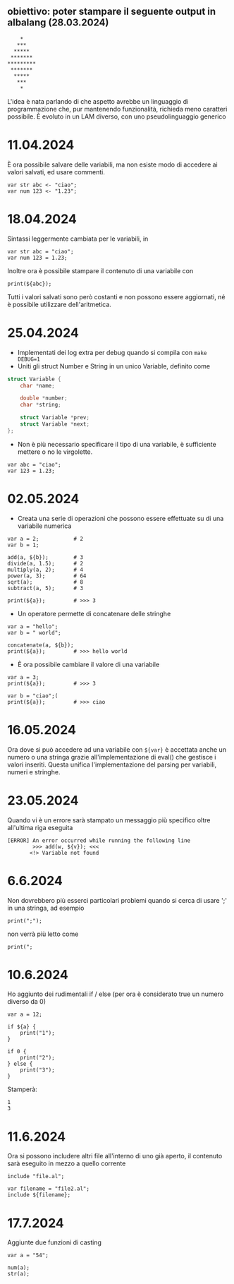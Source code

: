 ## obiettivo: poter stampare il seguente output in albalang (28.03.2024)

```
    *
   ***
  *****
 *******
*********
 *******
  *****
   ***
    *
```

L'idea è nata parlando di che aspetto avrebbe un linguaggio di programmazione che, pur mantenendo funzionalità, richieda meno caratteri possibile. È evoluto in un LAM diverso, con uno pseudolinguaggio generico

# 11.04.2024
È ora possibile salvare delle variabili, ma non esiste modo di accedere ai valori salvati, ed usare commenti.
```albalang
var str abc <- "ciao";
var num 123 <- "1.23";
```

# 18.04.2024
Sintassi leggermente cambiata per le variabili, in
```albalang
var str abc = "ciao";
var num 123 = 1.23;
```
Inoltre ora è possibile stampare il contenuto di una variabile con
```albalang
print(${abc});
```
Tutti i valori salvati sono però costanti e non possono essere aggiornati, né è possibile utilizzare dell'aritmetica.

# 25.04.2024
- Implementati dei log extra per debug quando si compila con `make DEBUG=1`
- Uniti gli struct Number e String in un unico Variable, definito come 
```C
struct Variable {
    char *name;

    double *number;
    char *string;

    struct Variable *prev;
    struct Variable *next;
};
```
- Non è più necessario specificare il tipo di una variabile, è sufficiente mettere o no le virgolette.
```albalang
var abc = "ciao";
var 123 = 1.23;
```

# 02.05.2024
- Creata una serie di operazioni che possono essere effettuate su di una variabile numerica
```albalang
var a = 2;           # 2
var b = 1;

add(a, ${b});        # 3
divide(a, 1.5);      # 2
multiply(a, 2);      # 4
power(a, 3);         # 64
sqrt(a);             # 8
subtract(a, 5);      # 3

print(${a});         # >>> 3
```
- Un operatore permette di concatenare delle stringhe
```albalang
var a = "hello";
var b = " world";

concatenate(a, ${b});
print(${a});         # >>> hello world
```
- È ora possibile cambiare il valore di una variabile
```albalang
var a = 3;
print(${a});         # >>> 3

var b = "ciao";(
print(${a});         # >>> ciao
```

# 16.05.2024
Ora dove si può accedere ad una variabile con `${var}` è accettata anche un numero o una stringa grazie all'implementazione di eval() che gestisce i valori inseriti. Questa unifica l'implementazione del parsing per variabili, numeri e stringhe.

# 23.05.2024
Quando vi è un errore sarà stampato un messaggio più specifico oltre all'ultima riga eseguita
```
[ERROR] An error occurred while running the following line
        >>> add(w, ${v}); <<<
       <!> Variable not found
```

# 6.6.2024
Non dovrebbero più esserci particolari problemi quando si cerca di usare ';' in una stringa, ad esempio
```albalang
print(";");
```
non verrà più letto come
```albalang
print(";
```

# 10.6.2024
Ho aggiunto dei rudimentali if / else (per ora è considerato true un numero diverso da 0)
```albalang
var a = 12;

if ${a} {
    print("1");
}

if 0 {
    print("2");
} else {
    print("3");
}
```
Stamperà:
```
1
3
```

# 11.6.2024
Ora si possono includere altri file all'interno di uno già aperto, il contenuto sarà eseguito in mezzo a quello corrente
```albalang
include "file.al";

var filename = "file2.al";
include ${filename};
```

# 17.7.2024
Aggiunte due funzioni di casting
```albalang
var a = "54";

num(a);
str(a);
```
